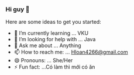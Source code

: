 ### Hi guy 👋

Here are some ideas to get you started:

- 🌱 I’m currently learning ... VKU
- 🤔 I’m looking for help with ... Java
- 💬 Ask me about ... Anything
- 📫 How to reach me: ... Hloan4266@gmail.com
- 😄 Pronouns: ... She/Her
- ⚡ Fun fact: ...Có làm thì mới có ăn

